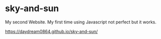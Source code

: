 # sky-and-sun

My second Website. My first time using Javascript not perfect but it works.


https://daydream0864.github.io/sky-and-sun/
